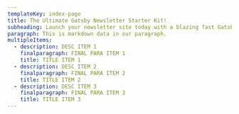 ```yaml
---
templateKey: index-page
title: The Ultimate Gatsby Newsletter Starter Kit!
subheading: Launch your newsletter site today with a blazing fast Gatsby.js site - and Netlify CMS to update your archive.
paragraph: This is markdown data in our paragraph.
multipleItems:
  - description: DESC ITEM 1
    finalparagraph: FINAL PARA ITEM 1
    title: TITLE ITEM 1
  - description: DESC ITEM 2
    finalparagraph: FINAL PARA ITEM 2
    title: TITLE ITEM 2
  - description: DESC ITEM 3
    finalparagraph: FINAL PARA ITEM 3
    title: TITLE ITEM 3
---
```



